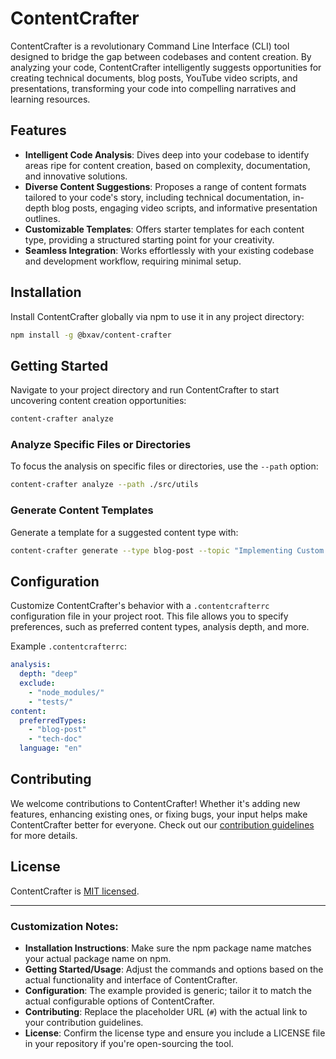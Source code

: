 # ContentCrafter

ContentCrafter is a revolutionary Command Line Interface (CLI) tool designed to bridge the gap between codebases and content creation. By analyzing your code, ContentCrafter intelligently suggests opportunities for creating technical documents, blog posts, YouTube video scripts, and presentations, transforming your code into compelling narratives and learning resources.

## Features

- **Intelligent Code Analysis**: Dives deep into your codebase to identify areas ripe for content creation, based on complexity, documentation, and innovative solutions.
- **Diverse Content Suggestions**: Proposes a range of content formats tailored to your code's story, including technical documentation, in-depth blog posts, engaging video scripts, and informative presentation outlines.
- **Customizable Templates**: Offers starter templates for each content type, providing a structured starting point for your creativity.
- **Seamless Integration**: Works effortlessly with your existing codebase and development workflow, requiring minimal setup.

## Installation

Install ContentCrafter globally via npm to use it in any project directory:

```bash
npm install -g @bxav/content-crafter
```

## Getting Started

Navigate to your project directory and run ContentCrafter to start uncovering content creation opportunities:

```bash
content-crafter analyze
```

### Analyze Specific Files or Directories

To focus the analysis on specific files or directories, use the `--path` option:

```bash
content-crafter analyze --path ./src/utils
```

### Generate Content Templates

Generate a template for a suggested content type with:

```bash
content-crafter generate --type blog-post --topic "Implementing Custom Hooks in React"
```

## Configuration

Customize ContentCrafter's behavior with a `.contentcrafterrc` configuration file in your project root. This file allows you to specify preferences, such as preferred content types, analysis depth, and more.

Example `.contentcrafterrc`:

```yaml
analysis:
  depth: "deep"
  exclude:
    - "node_modules/"
    - "tests/"
content:
  preferredTypes:
    - "blog-post"
    - "tech-doc"
  language: "en"
```

## Contributing

We welcome contributions to ContentCrafter! Whether it's adding new features, enhancing existing ones, or fixing bugs, your input helps make ContentCrafter better for everyone. Check out our [contribution guidelines](#) for more details.

## License

ContentCrafter is [MIT licensed](LICENSE).

---

### Customization Notes:

- **Installation Instructions**: Make sure the npm package name matches your actual package name on npm.
- **Getting Started/Usage**: Adjust the commands and options based on the actual functionality and interface of ContentCrafter.
- **Configuration**: The example provided is generic; tailor it to match the actual configurable options of ContentCrafter.
- **Contributing**: Replace the placeholder URL (`#`) with the actual link to your contribution guidelines.
- **License**: Confirm the license type and ensure you include a LICENSE file in your repository if you're open-sourcing the tool.
